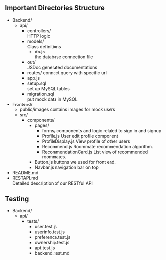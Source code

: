 ## Important Directories Structure

- Backend/  
  - api/
    - controllers/  
    HTTP logic
    - models/  
    Class definitions
      - db.js  
      the database connection file
    - out/  
    JSDoc generated documentations
    - routes/
    connect query with specific url
    - app.js
    - setup.sql  
    set up MySQL tables
    - migration.sql  
    put mock data in MySQL
- Frontend/
  - public/images
    contains images for mock users
  - src/
      - components/
        - pages/
          - forms/
            components and logic related to sign in and signup
          - Profile.js
            User edit profile component
          - ProfileDisplay.js
            View profile of other users
          - Recommend.js
            Roommate recommendation algorithm.
          - RecommendationCard.js
            List view of recommended roommates.
        - Button.js
          buttons we used for front end.
        - Navbar.js
          navigation bar on top
- README.md
- RESTAPI.md  
Detailed description of our RESTful API


## Testing
- Backend/
  - api/
    - tests/
      - user.test.js
      - userinfo.test.js
      - preference.test.js
      - ownership.test.js
      - apt.test.js
      - backend_test.md